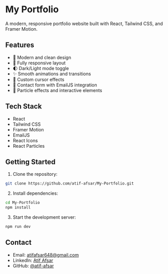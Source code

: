 # My Portfolio

A modern, responsive portfolio website built with React, Tailwind CSS, and Framer Motion.

## Features

- 🎨 Modern and clean design
- 📱 Fully responsive layout
- 🌓 Dark/Light mode toggle
- ✨ Smooth animations and transitions
- 🎯 Custom cursor effects
- 📧 Contact form with EmailJS integration
- 🚀 Particle effects and interactive elements

## Tech Stack

- React
- Tailwind CSS
- Framer Motion
- EmailJS
- React Icons
- React Particles

## Getting Started

1. Clone the repository:
```bash
git clone https://github.com/atif-afsar/My-Portfolio.git
```

2. Install dependencies:
```bash
cd My-Portfolio
npm install
```

3. Start the development server:
```bash
npm run dev
```

## Contact

- Email: atifafsar648@gmail.com
- LinkedIn: [Atif Afsar](https://www.linkedin.com/in/atif-afsar-64903b33a/?originalSubdomain=in)
- GitHub: [@atif-afsar](https://github.com/atif-afsar) 